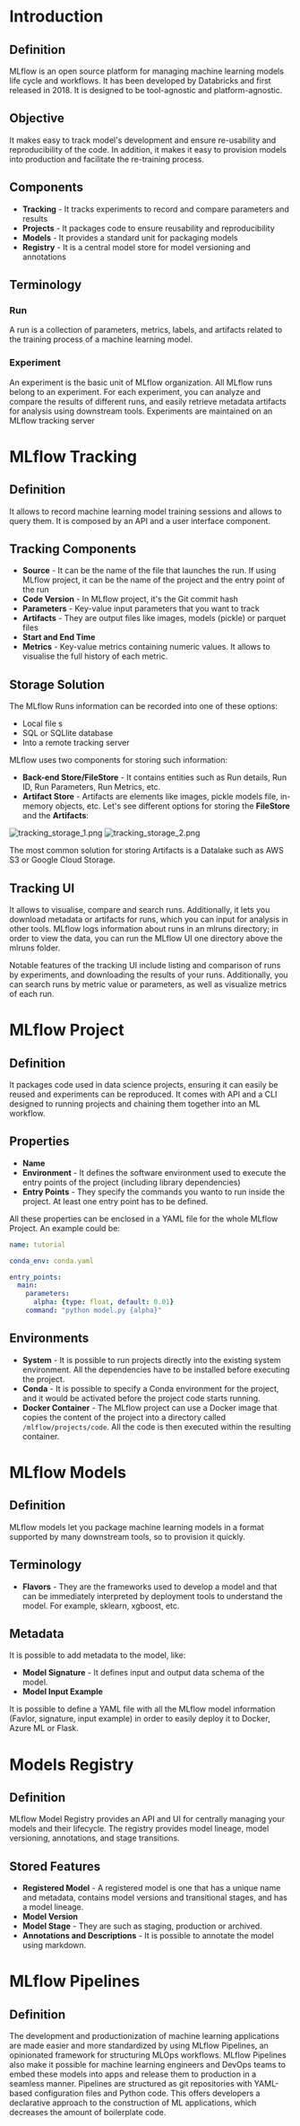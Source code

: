 # Introduction
## Definition
MLflow is an open source platform for managing machine learning models life cycle and workflows. It has been developed by
Databricks and first released in 2018. It is designed to be tool-agnostic and platform-agnostic.

## Objective
It makes easy to track model's development and ensure re-usability and reproducibility of the code. 
In addition, it makes it easy to provision models into production and facilitate the re-training process.

## Components
- **Tracking** - It tracks experiments to record and compare parameters and results
- **Projects** - It packages code to ensure reusability and reproducibility
- **Models** - It provides a standard unit for packaging models
- **Registry** - It is a central model store for model versioning and annotations

## Terminology
### Run
A run is a collection of parameters, metrics, labels, and artifacts related to the training process of a machine learning model.

### Experiment
An experiment is the basic unit of MLflow organization. All MLflow runs belong to an experiment. 
For each experiment, you can analyze and compare the results of different runs, 
and easily retrieve metadata artifacts for analysis using downstream tools. 
Experiments are maintained on an MLflow tracking server

# MLflow Tracking
## Definition
It allows to record machine learning model training sessions and allows to query them.
It is composed by an API and a user interface component.

## Tracking Components
- **Source** - It can be the name of the file that launches the run. 
If using MLflow project, it can be the name of the project and the entry point of the run
- **Code Version** - In MLflow project, it's the Git commit hash
- **Parameters** - Key-value input parameters that you want to track
- **Artifacts** - They are output files like images, models (pickle) or parquet files
- **Start and End Time**
- **Metrics** - Key-value metrics containing numeric values. It allows to visualise the full history of each metric.

## Storage Solution
The MLflow Runs information can be recorded into one of these options:
- Local file s
- SQL or SQLlite database
- Into a remote tracking server

MLflow uses two components for storing such information:
- **Back-end Store/FileStore** - It contains entities such as Run details, Run ID, Run Parameters, Run Metrics, etc.
- **Artifact Store** - Artifacts are elements like images, pickle models file, in-memory objects, etc.
Let's see different options for storing the **FileStore** and the **Artifacts**:

![tracking_storage_1.png](./../../images/mlflow/tracking_storage_1.png)
![tracking_storage_2.png](./../../images/mlflow/tracking_storage_2.png)

The most common solution for storing Artifacts is a Datalake such as AWS S3 or Google Cloud Storage.

## Tracking UI
It allows to visualise, compare and search runs. Additionally, it lets you download metadata or artifacts for runs, 
which you can input for analysis in other tools. MLflow logs information about runs in an mlruns directory; 
in order to view the data, you can run the MLflow UI one directory above the mlruns folder.

Notable features of the tracking UI include listing and comparison of runs by experiments, 
and downloading the results of your runs. Additionally, you can search runs by metric value or parameters, 
as well as visualize metrics of each run.

# MLflow Project
## Definition
It packages code used in data science projects, ensuring it can easily be reused and experiments can be reproduced.
It comes with API and a CLI designed to running projects and chaining them together into an ML workflow.

## Properties
- **Name**
- **Environment** - It defines the software environment used to execute the entry points of the project (including library dependencies)
- **Entry Points** - They specify the commands you wanto to run inside the project. At least one entry point has to be defined.

All these properties can be enclosed in a YAML file for the whole MLflow Project.
An example could be:
``` yaml
name: tutorial

conda_env: conda.yaml

entry_points:
  main:
    parameters:
      alpha: {type: float, default: 0.01}
    command: "python model.py {alpha}"
```

## Environments
- **System** - It is possible to run projects directly into the existing system environment. All the dependencies have to
be installed before executing the project.
- **Conda** - It is possible to specify a Conda environment for the project, and it would be activated before the project
code starts running.
- **Docker Container** - The MLflow project can use a Docker image that copies the content of the project into a directory
called `/mlflow/projects/code`. All the code is then executed within the resulting container.

# MLflow Models
## Definition
MLflow models let you package machine learning models in a format supported by many downstream tools, so to provision it quickly.

## Terminology
- **Flavors** - They are the frameworks used to develop a model and that can be immediately interpreted by deployment tools
to understand the model. For example, sklearn, xgboost, etc.

## Metadata
It is possible to add metadata to the model, like:
- **Model Signature** - It defines input and output data schema of the model.
- **Model Input Example**

It is possible to define a YAML file with all the MLflow model information (Favlor, signature, input example) in order to easily
deploy it to Docker, Azure ML or Flask.

# Models Registry
## Definition
MLflow Model Registry provides an API and UI for centrally managing your models and their lifecycle. 
The registry provides model lineage, model versioning, annotations, and stage transitions.

## Stored Features
- **Registered Model** - A registered model is one that has a unique name and metadata, contains model versions and transitional stages, and has a model lineage.
- **Model Version**
- **Model Stage** - They are such as staging, production or archived.
- **Annotations and Descriptions** - It is possible to annotate the model using markdown.

# MLflow Pipelines
## Definition
The development and productionization of machine learning applications are made easier and more standardized by using MLflow Pipelines, 
an opinionated framework for structuring MLOps workflows. 
MLflow Pipelines also make it possible for machine learning engineers and DevOps teams to embed these models into apps 
and release them to production in a seamless manner.
Pipelines are structured as git repositories with YAML-based configuration files and Python code. 
This offers developers a declarative approach to the construction of ML applications, which decreases the amount of boilerplate code.